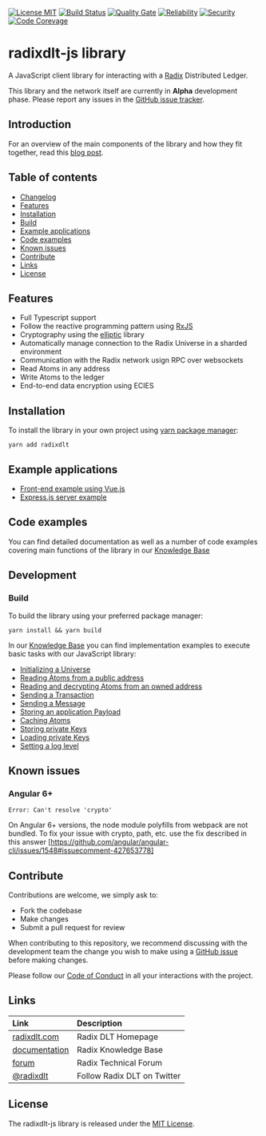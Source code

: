 [![License MIT](https://img.shields.io/badge/license-MIT-blue.svg)](https://github.com/radixdlt/radixdlt-js/blob/master/LICENSE)
[![Build Status](https://travis-ci.com/radixdlt/radixdlt-js.svg?branch=develop)](https://travis-ci.com/radixdlt/radixdlt-js)
[![Quality Gate](https://sonarcloud.io/api/project_badges/measure?project=radixdlt-js&metric=alert_status)](https://sonarcloud.io/dashboard?id=radixdlt-js) 
[![Reliability](https://sonarcloud.io/api/project_badges/measure?project=radixdlt-js&metric=reliability_rating)](https://sonarcloud.io/component_measures?id=radixdlt-js&metric=reliability_rating)
[![Security](https://sonarcloud.io/api/project_badges/measure?project=radixdlt-js&metric=security_rating)](https://sonarcloud.io/component_measures?id=radixdlt-js&metric=security_rating) 
[![Code Corevage](https://sonarcloud.io/api/project_badges/measure?project=radixdlt-js&metric=coverage)](https://sonarcloud.io/component_measures?id=radixdlt-js&metric=Coverage)

# radixdlt-js library

A JavaScript client library for interacting with a [Radix](https://www.radixdlt.com) Distributed Ledger. 

This library and the network itself are currently in **Alpha** development phase. Please report any issues in the [GitHub issue tracker](https://github.com/radixdlt/radixdlt-js/issues).

## Introduction

For an overview of the main components of the library and how they fit together, read this [blog post](https://www.radixdlt.com/post/introducing-the-radix-javascript-library).

## Table of contents

- [Changelog](CHANGELOG.md)
- [Features](#features)
- [Installation](#installation)
- [Build](#build)
- [Example applications](#example-applications)
- [Code examples](#code-examples)
- [Known issues](#known-issues)
- [Contribute](#contribute)
- [Links](#links)
- [License](#license)

## Features

- Full Typescript support
- Follow the reactive programming pattern using [RxJS](https://rxjs-dev.firebaseapp.com/)
- Cryptography using the [elliptic](https://github.com/indutny/elliptic) library
- Automatically manage connection to the Radix Universe in a sharded environment
- Communication with the Radix network usign RPC over websockets
- Read Atoms in any address
- Write Atoms to the ledger
- End-to-end data encryption using ECIES

## Installation

To install the library in your own project using [yarn package manager](https://yarnpkg.com/):

`yarn add radixdlt`

## Example applications

- [Front-end example using Vue.js](https://github.com/radixdlt/radixdlt-js-skeleton)
- [Express.js server example](https://github.com/radixdlt/radixdlt-js-server-example)

## Code examples

You can find detailed documentation as well as a number of code examples covering main functions of the library in our [Knowledge Base](https://docs.radixdlt.com/radixdlt-js/v/betanet/)

## Development

### Build

To build the library using your preferred package manager:

`yarn install && yarn build`

In our [Knowledge Base](https://docs.radixdlt.com/radixdlt-js) you can find implementation examples to execute basic tasks with our JavaScript library:

- [Initializing a Universe](https://docs.radixdlt.com/radixdlt-js/examples/code-examples/general-use#initializing-a-universe)
- [Reading Atoms from a public address](https://docs.radixdlt.com/radixdlt-js/examples/code-examples/atom-management#reading-atoms-from-a-public-address)
- [Reading and decrypting Atoms from an owned address](https://docs.radixdlt.com/radixdlt-js/examples/code-examples/atom-management#reading-and-decrypting-atoms-from-an-owned-address)
- [Sending a Transaction](https://docs.radixdlt.com/radixdlt-js/examples/code-examples/transaction-management#sending-a-transaction)
- [Sending a Message](https://docs.radixdlt.com/radixdlt-js/examples/code-examples/transaction-management#sending-a-message)
- [Storing an application Payload](https://docs.radixdlt.com/radixdlt-js/examples/code-examples/transaction-management#storing-an-application-payload)
- [Caching Atoms](https://docs.radixdlt.com/radixdlt-js/examples/code-examples/atom-management#caching-atoms)
- [Storing private Keys](https://docs.radixdlt.com/radixdlt-js/examples/code-examples/private-key-management#storing-private-keys)
- [Loading private Keys](https://docs.radixdlt.com/radixdlt-js/examples/code-examples/private-key-management#loading-private-keys)
- [Setting a log level](https://docs.radixdlt.com/radixdlt-js/examples/code-examples/general-use#setting-a-log-level)

## Known issues

### Angular 6+

`Error: Can't resolve 'crypto'`

On Angular 6+ versions, the node module polyfills from webpack are not bundled. To fix your issue with crypto, path, etc. use the fix described in this answer [https://github.com/angular/angular-cli/issues/1548#issuecomment-427653778]

## Contribute

Contributions are welcome, we simply ask to:

* Fork the codebase
* Make changes
* Submit a pull request for review

When contributing to this repository, we recommend discussing with the development team the change you wish to make using a [GitHub issue](https://github.com/radixdlt/radixdlt-js/issues) before making changes.

Please follow our [Code of Conduct](CODE_OF_CONDUCT.md) in all your interactions with the project.

## Links

| Link | Description |
| :----- | :------ |
[radixdlt.com](https://radixdlt.com/) | Radix DLT Homepage
[documentation](https://docs.radixdlt.com/) | Radix Knowledge Base
[forum](https://forum.radixdlt.com/) | Radix Technical Forum
[@radixdlt](https://twitter.com/radixdlt) | Follow Radix DLT on Twitter

## License

The radixdlt-js library is released under the [MIT License](LICENSE).
